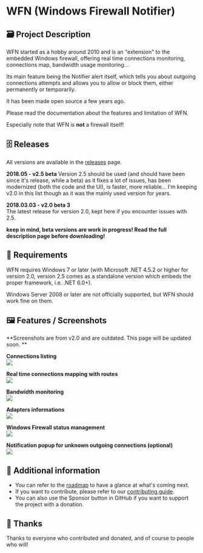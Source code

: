 # WFN (Windows Firewall Notifier)

## 🗃️ Project Description
WFN started as a hobby around 2010 and is an "extension" to the embedded Windows firewall, offering real time connections monitoring, connections map, bandwidth usage monitoring...

Its main feature being the Notifier alert itself, which tells you about outgoing connections attempts and allows you to allow or block them, either permanently or temporarily. 

It has been made open source a few years ago.  

Please read the documentation about the features and limitation of WFN. 

Especially note that WFN is **not** a firewall itself!  

## 🗄️ Releases

All versions are available in the [releases](https://github.com/wokhansoft/WFN/releases) page. 

**2018.05 - v2.5 beta**
Version 2.5 should be used (and should have been since it's release, while a beta) as it fixes a lot of issues, has been modernized (both the code and the UI), is faster, more reliable... 
I'm keeping v2.0 in this list though as it was the mainly used version for years. 

**2018.03.03 - v2.0 beta 3**  
The latest release for version 2.0, kept here if you encounter issues with 2.5.

**keep in mind, beta versions are work in progress! Read the full description page before downloading!**  

## 🧰 Requirements  
WFN requires Windows 7 or later (with Microsoft .NET 4.5.2 or higher for version 2.0, version 2.5 comes as a standalone version which embeds the proper framework, i.e. .NET 6.0+). 

Windows Server 2008 or later are not officially supported, but WFN should work fine on them.  

## 🖼️ Features / Screenshots

**Screenshots are from v2.0 and are outdated. This page will be updated soon. **

**Connections listing**  
![](http://wokhan.online.fr/progs/wfn/connections.PNG)

**Real time connections mapping with routes**  
![](http://wokhan.online.fr/progs/wfn/map.PNG)

**Bandwidth monitoring**  
![](http://wokhan.online.fr/progs/wfn/bandwidth.PNG)

**Adapters informations**  
![](http://wokhan.online.fr/progs/wfn/adapters.PNG)

**Windows Firewall status management**  
![](http://wokhan.online.fr/progs/wfn/firewallstatus.PNG)

**Notification popup for unknown outgoing connections (optional)**  
![](http://wokhan.online.fr/progs/wfn/notifier.PNG)

## 🔎 Additional information
- You can refer to the [roadmap](ROADMAP.md) to have a glance at what's coming next.
- If you want to contribute, please refer to our [contributing guide](CONTRIBUTING.md).
- You can also use the Sponsor button in GitHub if you want to support the project with a donation. 

## 🙏 Thanks
Thanks to everyone who contributed and donated, and of course to people who will!
